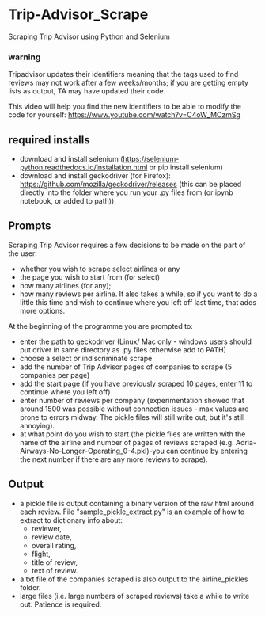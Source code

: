 # Trip-Advisor_Scrape
Scraping Trip Advisor using Python and Selenium

### warning
Tripadvisor updates their identifiers meaning that the tags used to find reviews may not work after a few weeks/months; if you are getting empty lists as output, TA may have updated their code. 

This video will help you find the new identifiers to be able to modify the code for yourself: https://www.youtube.com/watch?v=C4oW_MCzmSg

## required installs

- download and install selenium (https://selenium-python.readthedocs.io/installation.html or pip install selenium)
- download and install geckodriver (for Firefox): https://github.com/mozilla/geckodriver/releases (this can be placed directly into the folder where you run your .py files from (or ipynb notebook, or added to path))

## Prompts
Scraping Trip Advisor requires a few decisions to be made on the part of the user:
- whether you wish to scrape select airlines or any 
- the page you wish to start from (for select)
- how many airlines (for any); 
- how many reviews per airline. 
It also takes a while, so if you want to do a little this time and wish to continue where you left off last time, that adds more options.

At the beginning of the programme you are prompted to:
- enter the path to geckodriver (Linux/ Mac only - windows users should put driver in same directory as .py files otherwise add to PATH)
- choose a select or indiscriminate scrape
- add the number of Trip Advisor pages of companies to scrape (5 companies per page)
- add the start page (if you have previously scraped 10 pages, enter 11 to continue where you left off)
- enter number of reviews per company (experimentation showed that around 1500 was possible without connection issues - max values are prone to errors midway. The pickle files will still write out, but it's still annoying).
- at what point do you wish to start (the pickle files are written with the name of the airline and number of pages of reviews scraped (e.g. Adria-Airways-No-Longer-Operating_0-4.pkl)-you can continue by entering the next number if there are any more reviews to scrape).

## Output

- a pickle file is output containing a binary version of the raw html around each review. File "sample_pickle_extract.py" is an example of how to extract to dictionary info about:
    - reviewer, 
    - review date, 
    - overall rating, 
    - flight, 
    - title of review, 
    - text of review. 
- a txt file of the companies scraped is also output to the airline_pickles folder.
- large files (i.e. large numbers of scraped reviews) take a while to write out. Patience is required.
